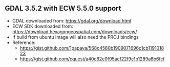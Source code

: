 ## GDAL 3.5.2 with ECW 5.5.0 support
* GDAL downloaded from: https://gdal.org/download.html
* ECW SDK downloaded from: https://download.hexagongeospatial.com/downloads/ecw/
* If build from ubuntu image will also need the PROJ bindings
* Reference:
    * https://gist.github.com/1papaya/568c4580b1909071696c1cb119101823
    * https://gist.github.com/cquest/a40c82e0f95aef22f9c1b1289a6b6fcf